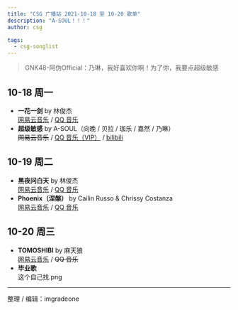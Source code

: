 ```yaml
---
title: "CSG 广播站 2021-10-18 至 10-20 歌单"
description: "A-SOUL！！！"
author: csg

tags:
  - csg-songlist
---
```


> GNK48-阿伪Official：乃琳，我好喜欢你啊！为了你，我要点超级敏感

## 10-18 周一

- **一花一剑** by 林俊杰  
  [网易云音乐](https://music.163.com/song?id=1492639473) / [QQ 音乐](https://y.qq.com/n/ryqq/songDetail/003nlVNB44oW5J)
- **超级敏感** by A-SOUL（向晚 / 贝拉 / 珈乐 / 嘉然 / 乃琳）  
  ~~网易云音乐~~ / [QQ 音乐（VIP）](https://y.qq.com/n/ryqq/songDetail/003Ug3lO02lFZN) / [bilibili](https://www.bilibili.com/video/BV1vQ4y1Z7C2)

## 10-19 周二

- **黑夜问白天** by 林俊杰  
  [网易云音乐](https://music.163.com/song?id=525278976) / [QQ 音乐](https://y.qq.com/n/ryqq/songDetail/0023XCz53g0Cdw)
- **Phoenix（涅槃）** by Cailin Russo & Chrissy Costanza  
  [网易云音乐](https://music.163.com/song?id=1396151812) / [QQ 音乐](https://y.qq.com/n/ryqq/songDetail/00379G5G3FxmKx)

## 10-20 周三

- **TOMOSHIBI** by 麻天狼  
  [网易云音乐](https://music.163.com/#/song?id=1826178984) / ~~QQ 音乐~~
- **毕业歌**  
  这个自己找.png

---

整理 / 编辑：imgradeone
